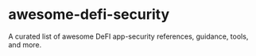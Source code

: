 # awesome-defi-security
A curated list of awesome DeFI app-security references, guidance, tools, and more.
